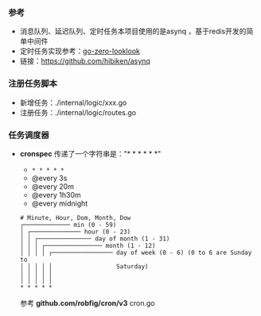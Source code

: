 ### 参考
- 消息队列、延迟队列、定时任务本项目使用的是asynq ，基于redis开发的简单中间件
- 定时任务实现参考：[go-zero-looklook](https://github.com/Mikaelemmmm/go-zero-looklook/blob/main/README-cn.md)
- 链接：https://github.com/hibiken/asynq

### 注册任务脚本

- 新增任务：./internal/logic/xxx.go
- 注册任务：./internal/logic/routes.go


### 任务调度器

- **cronspec** 传递了一个字符串是："* * * * * *"

    - `* * * * *`
    - @every 3s
    - @every 20m
    - @every 1h30m
    - @every midnight

  ```
  # Minute, Hour, Dom, Month, Dow
  ┌───────────── min (0 - 59)
  │ ┌────────────── hour (0 - 23)
  │ │ ┌─────────────── day of month (1 - 31)
  │ │ │ ┌──────────────── month (1 - 12)
  │ │ │ │ ┌───────────────── day of week (0 - 6) (0 to 6 are Sunday to
  │ │ │ │ │                  Saturday)
  │ │ │ │ │
  │ │ │ │ │
  * * * * *
  ```
  参考 **github.com/robfig/cron/v3** cron.go

